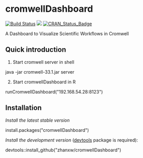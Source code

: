 cromwellDashboard
========

  [![Build Status](https://travis-ci.org/zhanxw/cromwellDashboard.svg?branch=master)](https://travis-ci.org/zhanxw/cromwellDashboard)
![](http://cranlogs.r-pkg.org/badges/cromwellDashboard)
[![CRAN_Status_Badge](http://www.r-pkg.org/badges/version/cromwellDashboard)](https://cran.r-project.org/package=cromwellDashboard)


A Dashboard to Visualize Scientific Workflows in Cromwell


## Quick introduction ##

1. Start cromwell server in shell

java -jar cromwell-33.1.jar server

2. Start cromwellDashboard in R

runCromwellDashboard("192.168.54.28:8123")

## Installation ##

*Install the latest stable version*

  install.packages("cromwellDashboard")

*Install the development version* ([devtools](https://github.com/hadley/devtools) package is required):

  devtools::install_github("zhanxw/cromwellDashboard")

